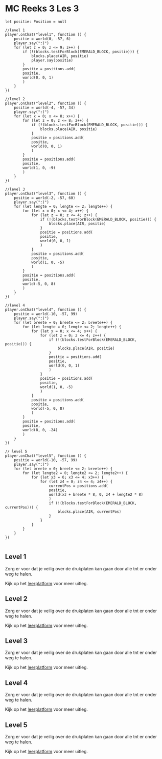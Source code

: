 # MC Reeks 3 Les 3

```template
let positie: Position = null

//level 1
player.onChat("level1", function () {
    positie = world(0, -57, 6)
    player.say(":)")
    for (let z = 0; z <= 9; z++) {
        if (!(blocks.testForBlock(EMERALD_BLOCK, positie))) {
            blocks.place(AIR, positie)
            player.say(positie)
        }
        positie = positions.add(
        positie,
        world(0, 0, 1)
        )
    }
})

//level 2
player.onChat("level2", function () {
    positie = world(-4, -57, 34)
    player.say(":)")
    for (let x = 0; x <= 8; x++) {
        for (let z = 0; z <= 8; z++) {
            if (!(blocks.testForBlock(EMERALD_BLOCK, positie))) {
                blocks.place(AIR, positie)
            }
            positie = positions.add(
            positie,
            world(0, 0, 1)
            )
        }
        positie = positions.add(
        positie,
        world(1, 0, -9)
        )
    }
})

//level 3
player.onChat("level3", function () {
    positie = world(-2, -57, 60)
    player.say(":)")
    for (let lengte = 0; lengte <= 2; lengte++) {
        for (let x = 0; x <= 4; x++) {
            for (let z = 0; z <= 4; z++) {
                if (!(blocks.testForBlock(EMERALD_BLOCK, positie))) {
                    blocks.place(AIR, positie)
                }
                positie = positions.add(
                positie,
                world(0, 0, 1)
                )
            }
            positie = positions.add(
            positie,
            world(1, 0, -5)
            )
        }
        positie = positions.add(
        positie,
        world(-5, 0, 8)
        )
    }
})

//level 4
player.onChat("level4", function () {
    positie = world(-10, -57, 99)
    player.say(":)")
    for (let breete = 0; breete <= 2; breete++) {
        for (let lengte = 0; lengte <= 2; lengte++) {
            for (let x = 0; x <= 4; x++) {
                for (let z = 0; z <= 4; z++) {
                    if (!(blocks.testForBlock(EMERALD_BLOCK, positie))) {
                        blocks.place(AIR, positie)
                    }
                    positie = positions.add(
                    positie,
                    world(0, 0, 1)
                    )
                }
                positie = positions.add(
                positie,
                world(1, 0, -5)
                )
            }
            positie = positions.add(
            positie,
            world(-5, 0, 8)
            )
        }
        positie = positions.add(
        positie,
        world(8, 0, -24)
        )
    }
})

// level 5
player.onChat("level5", function () {
    positie = world(-10, -57, 99)
    player.say(":)")
    for (let breete = 0; breete <= 2; breete++) {
        for (let lengte2 = 0; lengte2 <= 2; lengte2++) {
            for (let x3 = 0; x3 <= 4; x3++) {
                for (let z4 = 0; z4 <= 4; z4++) {
                    currentPos = positions.add(
                    positie,
                    world(x3 + breete * 8, 0, z4 + lengte2 * 8)
                    )
                    if (!(blocks.testForBlock(EMERALD_BLOCK, currentPos))) {
                        blocks.place(AIR, currentPos)
                    }
                }
            }
        }
    }
})


```

## Level 1

Zorg er voor dat je veilig over de drukplaten kan gaan door alle tnt er onder weg te halen.

Kijk op het [leerplatform](https://leerplatform.codefever.be/) voor meer uitleg.

## Level 2

Zorg er voor dat je veilig over de drukplaten kan gaan door alle tnt er onder weg te halen.

Kijk op het [leerplatform](https://leerplatform.codefever.be/) voor meer uitleg.

## Level 3

Zorg er voor dat je veilig over de drukplaten kan gaan door alle tnt er onder weg te halen.

Kijk op het [leerplatform](https://leerplatform.codefever.be/) voor meer uitleg.

## Level 4

Zorg er voor dat je veilig over de drukplaten kan gaan door alle tnt er onder weg te halen.

Kijk op het [leerplatform](https://leerplatform.codefever.be/) voor meer uitleg.

## Level 5

Zorg er voor dat je veilig over de drukplaten kan gaan door alle tnt er onder weg te halen.

Kijk op het [leerplatform](https://leerplatform.codefever.be/) voor meer uitleg.

